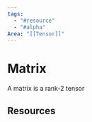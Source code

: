 ```yaml
---
tags:
  - "#resource"
  - "#alpha"
Area: "[[Tensor]]"
---
```


# Matrix
A matrix is a rank-2 tensor


## Resources

